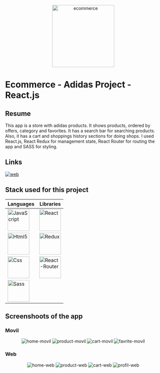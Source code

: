 <p align="center" width="100%">
  <img src="./src/assets/readme/image.jpg" alt="ecommerce" width="200px" heigth="200px" />
</p>


# Ecommerce - Adidas Project - React.js

## Resume

This app is a store with adidas products. It shows products, ordered by offers, category and favorites. It has a search bar for searching products. Also, it has a cart and shoppings history sections for doing shops. I used React.js, React Redux for management state, React Router for routing the app and SASS for styling.

## Links

<p align="center" width="100%">

  [![web](./src/assets/readme/web_btn.svg)](https://andres-webdev.github.io/adidas-store-frontend/)
</p>

## Stack used for this project

| Languages  | Libraries |
| ------ | ------ |
| <img src="./src/assets/readme/javascript.png" alt="JavaScript" width="70px" heigth="70px" />  | <img src="./src/assets/readme/react.png" alt="React" width="70px" heigth="70px" />  |
| <img src="./src/assets/readme/html.png" alt="Html5" width="70px" heigth="70px" />  | <img src="./src/assets/readme/redux.png" alt="Redux" width="70px" heigth="70px" />  |
| <img src="./src/assets/readme/css.png" alt="Css" width="70px" heigth="70px" />  | <img src="./src/assets/readme/react-router.png" alt="React-Router" width="70px" heigth="70px" />  |
| <img src="./src/assets/readme/sass.png" alt="Sass" width="70px" heigth="70px" />  |


## Screenshoots of the app

### Movil

<p align="center" width="100%">
  <img src="https://res.cloudinary.com/dp3chx1yj/image/upload/v1689912296/Ecommerce/movil-home_vmtd6l.avif" alt="home-movil" />
  <img src="https://res.cloudinary.com/dp3chx1yj/image/upload/v1689912288/Ecommerce/movil-product_k5qou7.avif" alt="product-movil" />
  <img src="https://res.cloudinary.com/dp3chx1yj/image/upload/v1689912277/Ecommerce/movil-cart_lixesn.avif" alt="cart-movil" />
  <img src="https://res.cloudinary.com/dp3chx1yj/image/upload/v1689912269/Ecommerce/movil-fav_k8ps4x.avif" alt="favrite-movil" />
</p>

### Web

<p align="center" width="100%">
  <img src="https://res.cloudinary.com/dp3chx1yj/image/upload/v1689912406/Ecommerce/desktop-home_p38tn1.avif" alt="home-web" />
  <img src="https://res.cloudinary.com/dp3chx1yj/image/upload/v1689912401/Ecommerce/desktop-product_cx2i82.avif" alt="product-web" />
  <img src="https://res.cloudinary.com/dp3chx1yj/image/upload/v1689912397/Ecommerce/desktop-cart_oemgpg.avif" alt="cart-web" />
  <img src="https://res.cloudinary.com/dp3chx1yj/image/upload/v1689912395/Ecommerce/desktop-profil_jnya0j.avif" alt="profil-web" />
</p>

